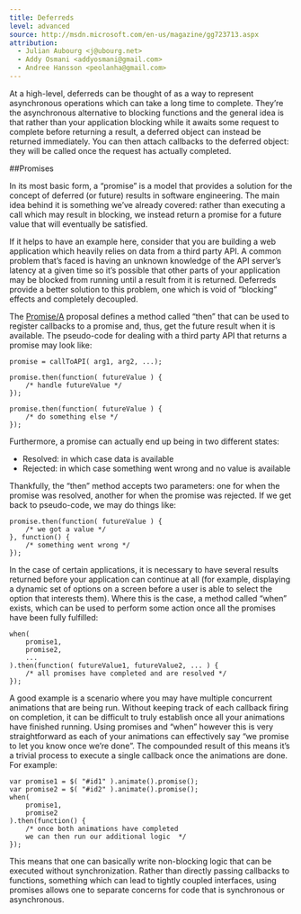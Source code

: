 ```yaml
---
title: Deferreds
level: advanced
source: http://msdn.microsoft.com/en-us/magazine/gg723713.aspx
attribution:
  - Julian Aubourg <j@ubourg.net>
  - Addy Osmani <addyosmani@gmail.com>
  - Andree Hansson <peolanha@gmail.com>
---
```


At a high-level, deferreds can be thought of as a way to represent
asynchronous operations which can take a long time to complete. They&rsquo;re the
asynchronous alternative to blocking functions and the general idea is
that rather than your application blocking while it awaits some request
to complete before returning a result, a deferred object can instead be
returned immediately. You can then attach callbacks to the deferred
object: they will be called once the request has actually completed.

##Promises

In its most basic form, a &ldquo;promise&rdquo; is a model that provides a solution
for the concept of deferred (or future) results in software engineering.
The main idea behind it is something we&rsquo;ve already covered: rather than
executing a call which may result in blocking, we instead return a
promise for a future value that will eventually be satisfied.

If it helps to have an example here, consider that you are building a
web application which heavily relies on data from a third party API. A
common problem that&rsquo;s faced is having an unknown knowledge of the API
server&rsquo;s latency at a given time so it&rsquo;s possible that other parts of
your application may be blocked from running until a result from it is
returned. Deferreds provide a better solution to this problem, one which
is void of &ldquo;blocking&rdquo; effects and completely decoupled.

The [Promise/A](http://wiki.commonjs.org/wiki/Promises/A) proposal
defines a method called &ldquo;then&rdquo; that can be used to register callbacks to
a promise and, thus, get the future result when it is available. The
pseudo-code for dealing with a third party API that returns a promise
may look like:

```
promise = callToAPI( arg1, arg2, ...);

promise.then(function( futureValue ) {
	/* handle futureValue */
});

promise.then(function( futureValue ) {
	/* do something else */
});
```

Furthermore, a promise can actually end up being in two different
states:

-   Resolved: in which case data is available
-   Rejected: in which case something went wrong and no value is
    available

Thankfully, the &ldquo;then&rdquo; method accepts two parameters: one for when the
promise was resolved, another for when the promise was rejected. If we
get back to pseudo-code, we may do things like:

```
promise.then(function( futureValue ) {
	/* we got a value */
}, function() {
	/* something went wrong */
});
```

In the case of certain applications, it is necessary to have several
results returned before your application can continue at all (for
example, displaying a dynamic set of options on a screen before a user
is able to select the option that interests them). Where this is the
case, a method called &ldquo;when&rdquo; exists, which can be used to perform some
action once all the promises have been fully fulfilled:

```
when(
	promise1,
	promise2,
	...
).then(function( futureValue1, futureValue2, ... ) {
	/* all promises have completed and are resolved */
});
```

A good example is a scenario where you may have multiple concurrent
animations that are being run. Without keeping track of each callback
firing on completion, it can be difficult to truly establish once all
your animations have finished running. Using promises and &ldquo;when&rdquo; however
this is very straightforward as each of your animations can effectively
say &ldquo;we promise to let you know once we&rsquo;re done&rdquo;. The compounded result
of this means it&rsquo;s a trivial process to execute a single callback once
the animations are done. For example:

```
var promise1 = $( "#id1" ).animate().promise();
var promise2 = $( "#id2" ).animate().promise();
when(
	promise1,
	promise2
).then(function() {
	/* once both animations have completed
	we can then run our additional logic  */
});
```

This means that one can basically write non-blocking logic that can be
executed without synchronization. Rather than directly passing callbacks
to functions, something which can lead to tightly coupled interfaces,
using promises allows one to separate concerns for code that is
synchronous or asynchronous.
